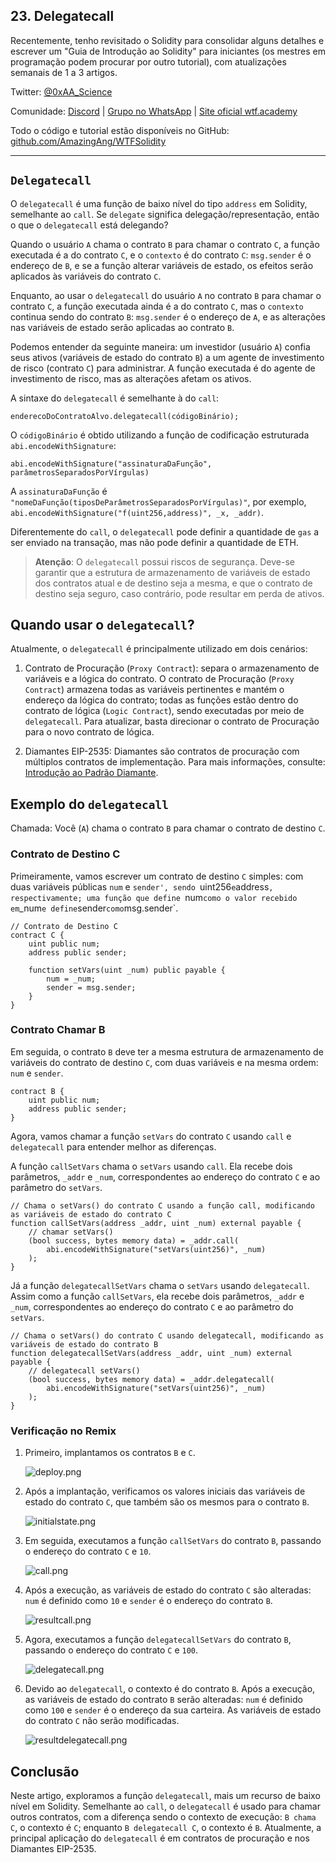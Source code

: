 ## 23. Delegatecall

Recentemente, tenho revisitado o Solidity para consolidar alguns detalhes e escrever um "Guia de Introdução ao Solidity" para iniciantes (os mestres em programação podem procurar por outro tutorial), com atualizações semanais de 1 a 3 artigos.

Twitter: [@0xAA_Science](https://twitter.com/0xAA_Science)

Comunidade: [Discord](https://discord.gg/5akcruXrsk) | [Grupo no WhatsApp](https://docs.google.com/forms/d/e/1FAIpQLSe4KGT8Sh6sJ7hedQRuIYirOoZK_85miz3dw7vA1-YjodgJ-A/viewform?usp=sf_link) | [Site oficial wtf.academy](https://wtf.academy)

Todo o código e tutorial estão disponíveis no GitHub: [github.com/AmazingAng/WTFSolidity](https://github.com/AmazingAng/WTFSolidity)

---

## `Delegatecall`

O `delegatecall` é uma função de baixo nível do tipo `address` em Solidity, semelhante ao `call`. Se `delegate` significa delegação/representação, então o que o `delegatecall` está delegando?

Quando o usuário `A` chama o contrato `B` para chamar o contrato `C`, a função executada é a do contrato `C`, e o `contexto` é do contrato `C`: `msg.sender` é o endereço de `B`, e se a função alterar variáveis de estado, os efeitos serão aplicados às variáveis do contrato `C`.

Enquanto, ao usar o `delegatecall` do usuário `A` no contrato `B` para chamar o contrato `C`, a função executada ainda é a do contrato `C`, mas o `contexto` continua sendo do contrato `B`: `msg.sender` é o endereço de `A`, e as alterações nas variáveis de estado serão aplicadas ao contrato `B`.

Podemos entender da seguinte maneira: um investidor (usuário `A`) confia seus ativos (variáveis de estado do contrato `B`) a um agente de investimento de risco (contrato `C`) para administrar. A função executada é do agente de investimento de risco, mas as alterações afetam os ativos.

A sintaxe do `delegatecall` é semelhante à do `call`:

```solidity
enderecoDoContratoAlvo.delegatecall(códigoBinário);
```

O `códigoBinário` é obtido utilizando a função de codificação estruturada `abi.encodeWithSignature`:

```solidity
abi.encodeWithSignature("assinaturaDaFunção", parâmetrosSeparadosPorVírgulas)
```

A `assinaturaDaFunção` é `"nomeDaFunção(tiposDeParâmetrosSeparadosPorVírgulas)"`, por exemplo, `abi.encodeWithSignature("f(uint256,address)", _x, _addr)`.

Diferentemente do `call`, o `delegatecall` pode definir a quantidade de `gas` a ser enviado na transação, mas não pode definir a quantidade de ETH.

> **Atenção**: O `delegatecall` possui riscos de segurança. Deve-se garantir que a estrutura de armazenamento de variáveis de estado dos contratos atual e de destino seja a mesma, e que o contrato de destino seja seguro, caso contrário, pode resultar em perda de ativos.

## Quando usar o `delegatecall`?

Atualmente, o `delegatecall` é principalmente utilizado em dois cenários:

1. Contrato de Procuração (`Proxy Contract`): separa o armazenamento de variáveis e a lógica do contrato. O contrato de Procuração (`Proxy Contract`) armazena todas as variáveis pertinentes e mantém o endereço da lógica do contrato; todas as funções estão dentro do contrato de lógica (`Logic Contract`), sendo executadas por meio de `delegatecall`. Para atualizar, basta direcionar o contrato de Procuração para o novo contrato de lógica.

2. Diamantes EIP-2535: Diamantes são contratos de procuração com múltiplos contratos de implementação. Para mais informações, consulte: [Introdução ao Padrão Diamante](https://eip2535diamonds.substack.com/p/introduction-to-the-diamond-standard).

## Exemplo do `delegatecall`

Chamada: Você (`A`) chama o contrato `B` para chamar o contrato de destino `C`.

### Contrato de Destino C

Primeiramente, vamos escrever um contrato de destino `C` simples: com duas variáveis públicas `num` e `sender', sendo `uint256` e `address`, respectivamente; uma função que define `num` como o valor recebido em `_num` e define `sender` como `msg.sender`.

```solidity
// Contrato de Destino C
contract C {
    uint public num;
    address public sender;

    function setVars(uint _num) public payable {
        num = _num;
        sender = msg.sender;
    }
}
```

### Contrato Chamar B

Em seguida, o contrato `B` deve ter a mesma estrutura de armazenamento de variáveis do contrato de destino `C`, com duas variáveis e na mesma ordem: `num` e `sender`.

```solidity
contract B {
    uint public num;
    address public sender;
}
```

Agora, vamos chamar a função `setVars` do contrato `C` usando `call` e `delegatecall` para entender melhor as diferenças.

A função `callSetVars` chama o `setVars` usando `call`. Ela recebe dois parâmetros, `_addr` e `_num`, correspondentes ao endereço do contrato `C` e ao parâmetro do `setVars`.

```solidity
// Chama o setVars() do contrato C usando a função call, modificando as variáveis de estado do contrato C
function callSetVars(address _addr, uint _num) external payable {
    // chamar setVars()
    (bool success, bytes memory data) = _addr.call(
        abi.encodeWithSignature("setVars(uint256)", _num)
    );
}
```

Já a função `delegatecallSetVars` chama o `setVars` usando `delegatecall`. Assim como a função `callSetVars`, ela recebe dois parâmetros, `_addr` e `_num`, correspondentes ao endereço do contrato `C` e ao parâmetro do `setVars`.

```solidity
// Chama o setVars() do contrato C usando delegatecall, modificando as variáveis de estado do contrato B
function delegatecallSetVars(address _addr, uint _num) external payable {
    // delegatecall setVars()
    (bool success, bytes memory data) = _addr.delegatecall(
        abi.encodeWithSignature("setVars(uint256)", _num)
    );
}
```

### Verificação no Remix

1. Primeiro, implantamos os contratos `B` e `C`.

    ![deploy.png](./img/23-1.png)
2. Após a implantação, verificamos os valores iniciais das variáveis de estado do contrato `C`, que também são os mesmos para o contrato `B`.

    ![initialstate.png](./img/23-2.png)
3. Em seguida, executamos a função `callSetVars` do contrato `B`, passando o endereço do contrato `C` e `10`.

    ![call.png](./img/23-3.png)
4. Após a execução, as variáveis de estado do contrato `C` são alteradas: `num` é definido como `10` e `sender` é o endereço do contrato `B`.

    ![resultcall.png](./img/23-4.png)
5. Agora, executamos a função `delegatecallSetVars` do contrato `B`, passando o endereço do contrato `C` e `100`.

    ![delegatecall.png](./img/23-5.png)
6. Devido ao `delegatecall`, o contexto é do contrato `B`. Após a execução, as variáveis de estado do contrato `B` serão alteradas: `num` é definido como `100` e `sender` é o endereço da sua carteira. As variáveis de estado do contrato `C` não serão modificadas.

    ![resultdelegatecall.png](./img/23-6.png)

## Conclusão

Neste artigo, exploramos a função `delegatecall`, mais um recurso de baixo nível em Solidity. Semelhante ao `call`, o `delegatecall` é usado para chamar outros contratos, com a diferença sendo o contexto de execução: `B chama C`, o contexto é `C`; enquanto `B delegatecall C`, o contexto é `B`. Atualmente, a principal aplicação do `delegatecall` é em contratos de procuração e nos Diamantes EIP-2535.

<!-- This file was translated using AI by repo_ai_translate. For more information, visit https://github.com/marcelojsilva/repo_ai_translate -->